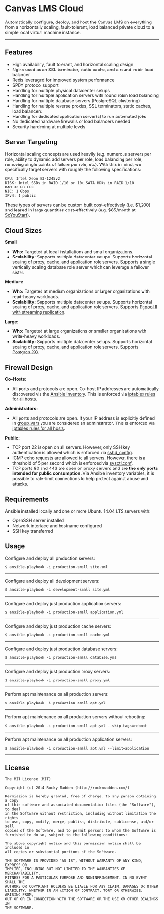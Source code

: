 # Canvas LMS Cloud

Automatically configure, deploy, and host the Canvas LMS on everything from a horizontally scaling, fault-tolerant, load balanced private cloud to a simple local virtual machine instance.

---

## Features
* High availability, fault tolerant, and horizontal scaling design
* Nginx used as an SSL terminator, static cache, and a round-robin load balancer
* Redis leveraged for improved system performance
* SPDY protocol support
* Handling for multiple physical datacenter setups
* Handling for multiple application servers with round robin load balancing
* Handling for multiple database servers (PostgreSQL clustering)
* Handling for multiple reverse proxies, SSL terminators, static caches, load balancers
* Handling for dedicated application server(s) to run automated jobs
* No dedicated hardware firewalls or load balancers needed
* Security hardening at multiple levels

## Server Targeting
Horizontal scaling concepts are used heavily (e.g. numerous servers per role, ability to dynamic add servers per role, load balancing per role, removing single points of failure per role, etc). With this in mind, we specifically target servers with roughly the following specifications:

```
CPU: Intel Xeon E3-1245v2
DISK: Intel SSDs in RAID 1/10 or 10k SATA HDDs in RAID 1/10
RAM 32 GB ECC
NIC: 1 Gbps
IPv4: 1 public
```

These types of servers can be custom built cost-effectively (i.e. $1,200) and leased in large quantities cost-effectively (e.g. $65/month at [SoYouStart](http://www.soyoustart.com/us/offers/sys-e32-4.xml)).

## Cloud Sizes
__Small__
* __Who:__ Targeted at local installations and small organizations.
* __Scalability:__ Supports multiple datacenter setups. Supports horizontal scaling of proxy, cache, and application role servers. Supports a single vertically scaling database role server which can leverage a failover sister.

__Medium:__
* __Who:__ Targeted at medium organizations or larger organizations with read-heavy workloads.
* __Scalability:__ Supports multiple datacenter setups. Supports horizontal scaling of proxy, cache, and application role servers. Supports [Pgpool II with streaming replication](http://www.pgpool.net/).

__Large:__
* __Who:__ Targeted at large organizations or smaller organizations with write-heavy workloads.
* __Scalability:__ Supports multiple datacenter setups. Supports horizontal scaling of proxy, cache, and application role servers. Supports [Postgres-XC](https://wiki.postgresql.org/wiki/Postgres-XC).

## Firewall Design

__Co-Hosts:__
* All ports and protocols are open. Co-host IP addresses are automatically discovered via the [Ansible inventory](https://github.com/rockymadden/canvas-lms-cloud/blob/master/src/ansible/production). This is enforced via [iptables rules for all hosts](https://github.com/rockymadden/canvas-lms-cloud/blob/master/src/ansible/roles/common/templates/etc/iptables/rules.v4.j2).

__Administrators:__
* All ports and protocols are open. If your IP address is explicitly defined in [group_vars](https://github.com/rockymadden/canvas-lms-cloud/blob/master/src/ansible/group_vars/all) you are considered an administrator. This is enforced via [iptables rules for all hosts](https://github.com/rockymadden/canvas-lms-cloud/blob/master/src/ansible/roles/common/templates/etc/iptables/rules.v4.j2).

__Public:__
* TCP port 22 is open on all servers. However, only SSH key authentication is allowed which is enforced via [sshd_config](https://github.com/rockymadden/canvas-lms-cloud/blob/master/src/ansible/roles/common/templates/etc/ssh/sshd_config.j2).
* ICMP echo requests are allowed to all servers. However, there is a threshold of 5 per second which is enforced via [sysctl.conf](https://github.com/rockymadden/canvas-lms-cloud/blob/master/src/ansible/roles/common/templates/etc/sysctl.conf.j2).
* TCP ports 80 and 443 are open on proxy servers and __are the only ports intended for public consumption.__ Via Ansible inventory variables, it is possible to rate-limit connections to help protect against abuse and attacks.

## Requirements

Ansible installed locally and one or more Ubuntu 14.04 LTS servers with:
* OpenSSH server installed
* Network interface and hostname configured
* SSH key transferred

## Usage

Configure and deploy all production servers:
```
$ ansible-playbook -i production-small site.yml
```

---

Configure and deploy all development servers:
```
$ ansible-playbook -i development-small site.yml
```

---

Configure and deploy just production application servers:
```
$ ansible-playbook -i production-small application.yml
```

---

Configure and deploy just production cache servers:
```
$ ansible-playbook -i production-small cache.yml
```

---
Configure and deploy just production database servers:
```
$ ansible-playbook -i production-small database.yml
```

---
Configure and deploy just production proxy servers:
```
$ ansible-playbook -i production-small proxy.yml
```

---

Perform apt maintenance on all production servers:
```
$ ansible-playbook -i production-small apt.yml
```

---

Perform apt maintenance on all production servers without rebooting:
```
$ ansible-playbook -i production-small apt.yml --skip-tags=reboot
```

---

Perform apt maintenance on all production application servers:
```
$ ansible-playbook -i production-small apt.yml --limit=application
```

---

## License

```
The MIT License (MIT)

Copyright (c) 2014 Rocky Madden (http://rockymadden.com/)

Permission is hereby granted, free of charge, to any person obtaining a copy
of this software and associated documentation files (the "Software"), to deal
in the Software without restriction, including without limitation the rights
to use, copy, modify, merge, publish, distribute, sublicense, and/or sell
copies of the Software, and to permit persons to whom the Software is
furnished to do so, subject to the following conditions:

The above copyright notice and this permission notice shall be included in
all copies or substantial portions of the Software.

THE SOFTWARE IS PROVIDED "AS IS", WITHOUT WARRANTY OF ANY KIND, EXPRESS OR
IMPLIED, INCLUDING BUT NOT LIMITED TO THE WARRANTIES OF MERCHANTABILITY,
FITNESS FOR A PARTICULAR PURPOSE AND NONINFRINGEMENT. IN NO EVENT SHALL THE
AUTHORS OR COPYRIGHT HOLDERS BE LIABLE FOR ANY CLAIM, DAMAGES OR OTHER
LIABILITY, WHETHER IN AN ACTION OF CONTRACT, TORT OR OTHERWISE, ARISING FROM,
OUT OF OR IN CONNECTION WITH THE SOFTWARE OR THE USE OR OTHER DEALINGS IN
THE SOFTWARE.
```